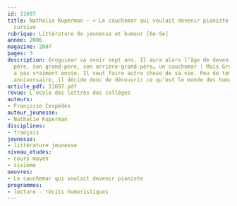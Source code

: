 ```yaml
---
id: 11697
title: Nathalie Kuperman – « Le cauchemar qui voulait devenir pianiste ». Lecture
  cursive
rubrique: Littérature de jeunesse et humour [6e-5e]
annee: 2006
magazine: 2007
pages: 3
description: Groguimar va avoir sept ans. Il aura alors l’âge de devenir, comme son
  père, son grand-père, son arrière-grand-père… un cauchemar ! Mais Groguimar n’en
  a pas vraiment envie. Il veut faire autre chose de sa vie. Peu de temps avant son
  anniversaire, il décide donc de découvrir ce qu’est le monde des humains…
article_pdf: 11697.pdf
revue: L’école des lettres des collèges
auteurs:
- Françoise Cespédès
auteur_jeunesse:
- Nathalie Kuperman
disciplines:
- français
jeunesse:
- littérature jeunesse
niveau_etudes:
- cours moyen
- sixième
oeuvres:
- Le cauchemar qui voulait devenir pianiste
programmes:
- lecture - récits humoristiques
---
```

